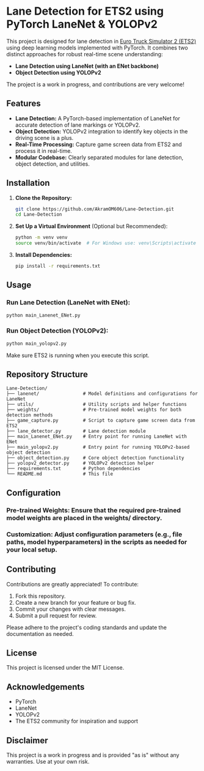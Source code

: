 # Lane Detection for ETS2 using PyTorch LaneNet & YOLOPv2

This project is designed for lane detection in [Euro Truck Simulator 2 (ETS2)](https://store.steampowered.com/app/227300/Euro_Truck_Simulator_2/) using deep learning models implemented with PyTorch. It combines two distinct approaches for robust real-time scene understanding:
- **Lane Detection using LaneNet (with an ENet backbone)**
- **Object Detection using YOLOPv2**

The project is a work in progress, and contributions are very welcome!

## Features

- **Lane Detection:** A PyTorch-based implementation of LaneNet for accurate detection of lane markings or YOLOPv2.
- **Object Detection:** YOLOPv2 integration to identify key objects in the driving scene is a plus.
- **Real-Time Processing:** Capture game screen data from ETS2 and process it in real-time.
- **Modular Codebase:** Clearly separated modules for lane detection, object detection, and utilities.

## Installation

1. **Clone the Repository:**
   ```bash
   git clone https://github.com/AkramOM606/Lane-Detection.git
   cd Lane-Detection
2. **Set Up a Virtual Environment** (Optional but Recommended):
   ```bash
   python -m venv venv
   source venv/bin/activate  # For Windows use: venv\Scripts\activate
   ```
3. **Install Dependencies:**
   ```bash
   pip install -r requirements.txt
   ```

## Usage

### Run Lane Detection (LaneNet with ENet):

```bash
python main_Lanenet_ENet.py
```

### Run Object Detection (YOLOPv2):

```bash
python main_yolopv2.py
```

Make sure ETS2 is running when you execute this script.

## Repository Structure
```
Lane-Detection/
├── lanenet/                # Model definitions and configurations for LaneNet
├── utils/                  # Utility scripts and helper functions
├── weights/                # Pre-trained model weights for both detection methods
├── game_capture.py         # Script to capture game screen data from ETS2
├── lane_detector.py        # Lane detection module
├── main_Lanenet_ENet.py    # Entry point for running LaneNet with ENet
├── main_yolopv2.py         # Entry point for running YOLOPv2-based object detection
├── object_detection.py     # Core object detection functionality
├── yolopv2_detector.py     # YOLOPv2 detection helper
├── requirements.txt        # Python dependencies
└── README.md               # This file
```

## Configuration
### Pre-trained Weights: Ensure that the required pre-trained model weights are placed in the weights/ directory.
### Customization: Adjust configuration parameters (e.g., file paths, model hyperparameters) in the scripts as needed for your local setup.

## Contributing
Contributions are greatly appreciated! To contribute:

1. Fork this repository.
2. Create a new branch for your feature or bug fix.
3. Commit your changes with clear messages.
4. Submit a pull request for review.

Please adhere to the project's coding standards and update the documentation as needed.

## License
This project is licensed under the MIT License.

## Acknowledgements
- PyTorch
- LaneNet
- YOLOPv2
- The ETS2 community for inspiration and support

## Disclaimer
This project is a work in progress and is provided "as is" without any warranties. Use at your own risk.
